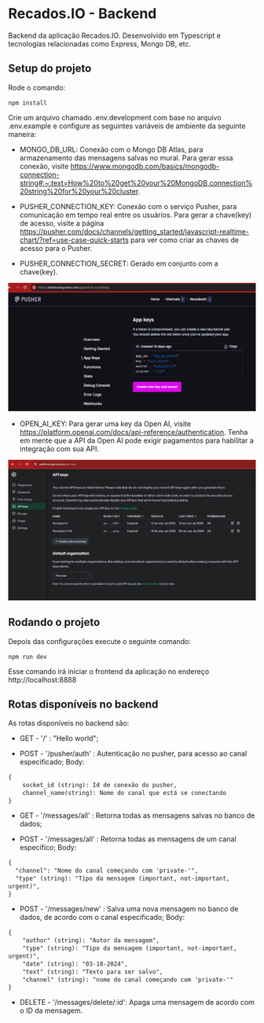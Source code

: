 # Recados.IO - Backend

Backend da aplicação Recados.IO. Desenvolvido em Typescript e tecnologias relacionadas como Express, Mongo DB, etc.

## Setup do projeto

Rode o comando:

```
npm install
```

Crie um arquivo chamado .env.development com base no arquivo .env.example e configure as seguintes variáveis de ambiente da seguinte maneira:

- MONGO_DB_URL: Conexão com o Mongo DB Atlas, para armazenamento das mensagens salvas no mural. Para gerar essa conexão, visite https://www.mongodb.com/basics/mongodb-connection-string#:~:text=How%20to%20get%20your%20MongoDB,connection%20string%20for%20your%20cluster.

- PUSHER_CONNECTION_KEY: Conexão com o serviço Pusher, para comunicação em tempo real entre os usuários. Para gerar a chave(key) de acesso, visite a página https://pusher.com/docs/channels/getting_started/javascript-realtime-chart/?ref=use-case-quick-starts para ver como criar as chaves de acesso para o Pusher.

- PUSHER_CONNECTION_SECRET: Gerado em conjunto com a chave(key).

![Tela do Pusher com a chaves de conexão](./pusher-key.png)

- OPEN_AI_KEY: Para gerar uma key da Open AI, visite https://platform.openai.com/docs/api-reference/authentication. Tenha em mente que a API da Open AI pode exigir pagamentos para habilitar a integração com sua API.

![Tela da Open AI com a chaves de conexão](./open-ai-key.png)

## Rodando o projeto

Depois das configurações execute o seguinte comando:

```
npm run dev
```

Esse comando irá iniciar o frontend da aplicação no endereço http://localhost:8888

## Rotas disponíveis no backend

As rotas disponíveis no backend são:

- GET - '/' : "Hello world";

- POST - '/pusher/auth' : Autenticação no pusher, para acesso ao canal especificado;
Body:
```
{
    socket_id (string): Id de conexão do pusher,
    channel_name(string): Nome do canal que está se conectando
}
```

- GET - '/messages/all' : Retorna todas as mensagens salvas no banco de dados;

- POST - '/messages/all' : Retorna todas as mensagens de um canal específico;
Body:
```
{
  "channel": "Nome do canal começando com 'private-'",
  "type" (string): "Tipo da mensagem (important, not-important, urgent)",
}
```

- POST - '/messages/new' : Salva uma nova mensagem no banco de dados, de acordo com o canal especificado;
Body:
```
{
    "author" (string): "Autor da mensagem",
    "type" (string): "Tipo da mensagem (important, not-important, urgent)",
    "date" (string): "03-18-2024",
    "text" (string): "Texto para ser salvo",
    "channel" (string): "nome do canal começando com 'private-'"
}
```

- DELETE - '/messages/delete/:id': Apaga uma mensagem de acordo com o ID da mensagem.